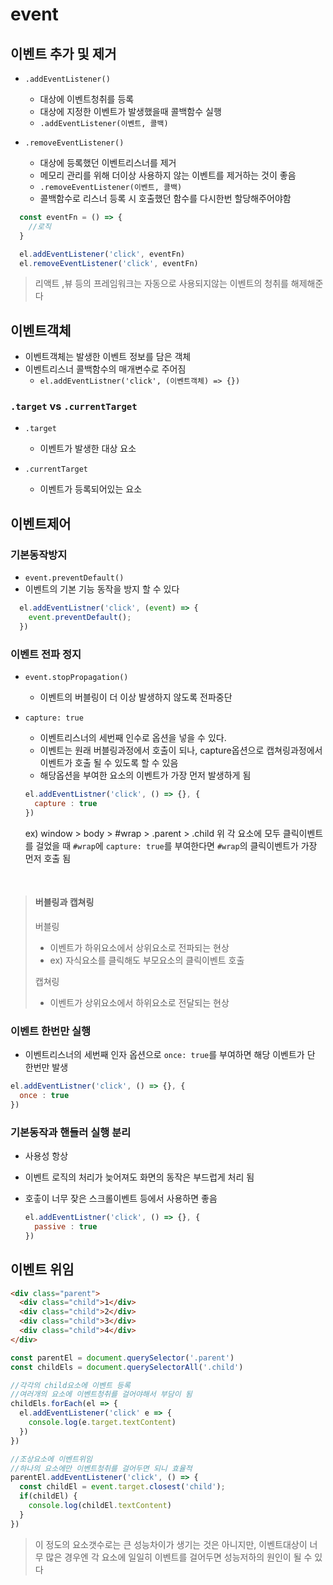 # event

## 이벤트 추가 및 제거

- `.addEventListener()`
  - 대상에 이벤트청취를 등록
  - 대상에 지정한 이벤트가 발생했을때 콜백함수 실행
  - `.addEventListener(이벤트, 콜백)`

- `.removeEventListener()`
  - 대상에 등록했던 이벤트리스너를 제거
  - 메모리 관리를 위해 더이상 사용하지 않는 이벤트를 제거하는 것이 좋음
  - `.removeEventListener(이벤트, 콜백)`
  - 콜백함수로 리스너 등록 시 호출했던 함수를 다시한번 할당해주어야함

```js
  const eventFn = () => {
    //로직
  }

  el.addEventListener('click', eventFn)
  el.removeEventListener('click', eventFn)
```

>리액트 ,뷰 등의 프레임워크는 자동으로 사용되지않는 이벤트의 청취를 해제해준다


## 이벤트객체

- 이벤트객체는 발생한 이벤트 정보를 담은 객체
- 이벤트리스너 콜백함수의 매개변수로 주어짐
  - `el.addEventListner('click', (이벤트객체) => {})`


### `.target` vs `.currentTarget`
- `.target`
  - 이벤트가 발생한 대상 요소

- `.currentTarget`
  - 이벤트가 등록되어있는 요소


## 이벤트제어

### 기본동작방지
- `event.preventDefault()`
- 이벤트의 기본 기능 동작을 방지 할 수 있다

```js
  el.addEventListner('click', (event) => {
    event.preventDefault();
  })
```

### 이벤트 전파 정지
- `event.stopPropagation()`
  - 이벤트의 버블링이 더 이상 발생하지 않도록 전파중단

- `capture: true`
  - 이벤트리스너의 세번째 인수로 옵션을 넣을 수 있다.
  - 이벤트는 원래 버블링과정에서 호출이 되나, capture옵션으로 캡쳐링과정에서 이벤트가 호출 될 수 있도록 할 수 있음
  - 해당옵션을 부여한 요소의 이벤트가 가장 먼저 발생하게 됨

  ```js
  el.addEventListner('click', () => {}, {
    capture : true
  })
  ```

  ex) window > body > #wrap > .parent > .child
  위 각 요소에 모두 클릭이벤트를 걸었을 때 `#wrap`에 `capture: true`를 부여한다면 `#wrap`의 클릭이벤트가 가장 먼저 호출 됨

<br />

> #### 버블링과 캡쳐링
> 
> 버블링
>  - 이벤트가 하위요소에서 상위요소로 전파되는 현상
>  - ex) 자식요소를 클릭해도 부모요소의 클릭이벤트 호출
>
> 캡쳐링
>  - 이벤트가 상위요소에서 하위요소로 전달되는 현상


### 이벤트 한번만 실행
  - 이벤트리스너의 세번째 인자 옵션으로 `once: true`를 부여하면
  해당 이벤트가 단 한번만 발생

  ```js
  el.addEventListner('click', () => {}, {
    once : true
  })
  ```

### 기본동작과 핸들러 실행 분리 
- 사용성 항상
- 이벤트 로직의 처리가 늦어져도 화면의 동작은 부드럽게 처리 됨
- 호춯이 너무 잦은 스크롤이벤트 등에서 사용하면 좋음

  ```js
  el.addEventListner('click', () => {}, {
    passive : true
  })
  ```

## 이벤트 위임

```html
<div class="parent">
  <div class="child">1</div>
  <div class="child">2</div>
  <div class="child">3</div>
  <div class="child">4</div>
</div>
```
```js
const parentEl = document.querySelector('.parent')
const childEls = document.querySelectorAll('.child')

//각각의 child요소에 이벤트 등록
//여러개의 요소에 이벤트청취를 걸어야해서 부담이 됨
childEls.forEach(el => {
  el.addEventListener('click' e => {
    console.log(e.target.textContent)
  })
})

//조상요소에 이벤트위임
//하나의 요소에만 이벤트청취를 걸어두면 되니 효율적
parentEl.addEventListener('click', () => {
  const childEl = event.target.closest('child');
  if(childEl) {
    console.log(childEl.textContent)
  }
})
```

>이 정도의 요소갯수로는 큰 성능차이가 생기는 것은 아니지만, 이벤트대상이 너무 많은 경우엔 각 요소에 일일히 이벤트를 걸어두면 성능저하의 원인이 될 수 있다